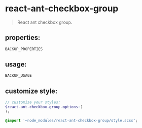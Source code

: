# react-ant-checkbox-group
> React ant checkbox group.


## properties:
```javascript
BACKUP_PROPERTIES
```

## usage:
```jsx
BACKUP_USAGE
```

## customize style:
```scss
// customize your styles:
$react-ant-checkbox-group-options:(
);

@import '~node_modules/react-ant-checkbox-group/style.scss';
```
